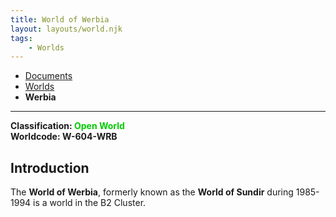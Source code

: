 ```yaml
---
title: World of Werbia
layout: layouts/world.njk
tags:
    - Worlds
---
```

<nav class="breadcrumb">
    <ul>
        <li><a href="/docs">Documents</a></li>
        <li><a href="/docs/world">Worlds</a></li>
        <li><b>Werbia</b></li>
    </ul>
</nav>
<hr>

<div class="alert info">
<b>Classification: <span style="color:#0c0;">Open World</span></b><br>
<b>Worldcode: W-604-WRB</b>
</div>

## Introduction
The **World of Werbia**, formerly known as the **World of Sundir** during 1985-1994 is a world in the B2 Cluster.